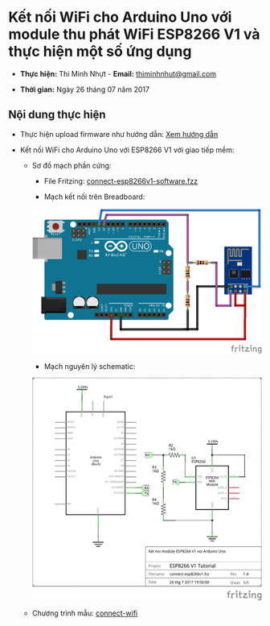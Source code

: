 # Kết nối WiFi cho Arduino Uno với module thu phát WiFi ESP8266 V1 và thực hiện một số ứng dụng

* **Thực hiện:** Thi Minh Nhựt - **Email:** thiminhnhut@gmail.com

* **Thời gian:** Ngày 26 tháng 07 năm 2017

## Nội dung thực hiện

* Thực hiện upload firmware như hướng dẫn: [Xem hướng dẫn](https://github.com/thiminhnhut/esp8266v1/tree/c12a5dd4670c058b905a7462b120ffc977dc0a4c/diagram-wire/upload-firmware)

* Kết nối WiFi cho Arduino Uno với ESP8266 V1 với giao tiếp mềm:
	
	+ Sơ đồ mạch phần cứng:

		- File Fritzing: [connect-esp8266v1-software.fzz](https://github.com/thiminhnhut/esp8266v1/blob/c12a5dd4670c058b905a7462b120ffc977dc0a4c/diagram-wire/connect-esp8266v1/connect-esp8266v1-software.fzz)

		- Mạch kết nối trên Breadboard:
	
		![Kết nối ESP8266 V1 với Arduino Uno](https://raw.githubusercontent.com/thiminhnhut/esp8266v1/c12a5dd4670c058b905a7462b120ffc977dc0a4c/diagram-wire/connect-esp8266v1/connect-esp8266v1-software_bb.png)
	
		- Mạch nguyên lý schematic:
	
		![Kết nối ESP8266 V1 với Arduino Uno](https://raw.githubusercontent.com/thiminhnhut/esp8266v1/c12a5dd4670c058b905a7462b120ffc977dc0a4c/diagram-wire/connect-esp8266v1/connect-esp8266v1-software_schem.png)
		
	+ Chương trình mẫu: [connect-wifi](https://github.com/thiminhnhut/esp8266v1/tree/88824390287ad0d3f979065356e7e83a6b1bd648/arduino-uno-esp8266v1/connect-wifi)
